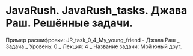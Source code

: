 # JavaRush. JavaRush_tasks. Джава Раш. Решённые задачи.
Пример расшифровки:
JR_task_0_4_My_young_friend - Джава Раш _ Задача _ Уровень: 0 _ Лекция: 4 _ Название задачи: Мой юный друг.
